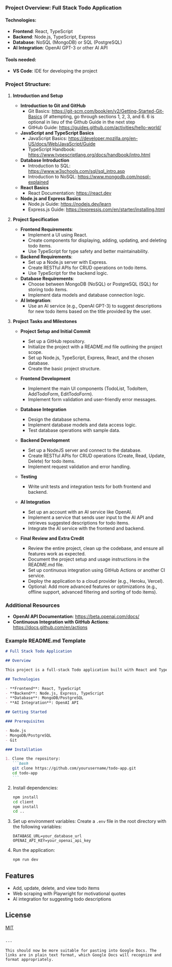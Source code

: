 ### Project Overview: Full Stack Todo Application

#### Technologies:

- **Frontend**: React, TypeScript
- **Backend**: Node.js, TypeScript, Express
- **Database**: NoSQL (MongoDB) or SQL (PostgreSQL)
- **AI Integration**: OpenAI GPT-3 or other AI API

#### Tools needed:

- **VS Code**: IDE for developing the project

### Project Structure:

1. **Introduction and Setup**

   - **Introduction to Git and GitHub**
     - Git Basics: https://git-scm.com/book/en/v2/Getting-Started-Git-Basics (if attempting, go through sections 1, 2, 3, and 6. 6 is optional in lieu of the Github Guide in the next step
     - GitHub Guide: https://guides.github.com/activities/hello-world/
   - **JavaScript and TypeScript Basics**
     - JavaScript Basics: https://developer.mozilla.org/en-US/docs/Web/JavaScript/Guide
     - TypeScript Handbook: https://www.typescriptlang.org/docs/handbook/intro.html
   - **Database Introduction**
     - Introduction to SQL: https://www.w3schools.com/sql/sql_intro.asp
     - Introduction to NoSQL: https://www.mongodb.com/nosql-explained
   - **React Basics**
     - React Documentation: https://react.dev
   - **Node.js and Express Basics**
     - Node.js Guide: https://nodejs.dev/learn
     - Express.js Guide: https://expressjs.com/en/starter/installing.html

2. **Project Specification**

   - **Frontend Requirements**:
     - Implement a UI using React.
     - Create components for displaying, adding, updating, and deleting todo items.
     - Use TypeScript for type safety and better maintainability.
   - **Backend Requirements**:
     - Set up a Node.js server with Express.
     - Create RESTful APIs for CRUD operations on todo items.
     - Use TypeScript for the backend logic.
   - **Database Requirements**:
     - Choose between MongoDB (NoSQL) or PostgreSQL (SQL) for storing todo items.
     - Implement data models and database connection logic.
   - **AI Integration**:
     - Use an AI service (e.g., OpenAI GPT-3) to suggest descriptions for new todo items based on the title provided by the user.

3. **Project Tasks and Milestones**

   - **Project Setup and Initial Commit**

     - Set up a GitHub repository.
     - Initialize the project with a README.md file outlining the project scope.
     - Set up Node.js, TypeScript, Express, React, and the chosen database.
     - Create the basic project structure.

   - **Frontend Development**

     - Implement the main UI components (TodoList, TodoItem, AddTodoForm, EditTodoForm).
     - Implement form validation and user-friendly error messages.

   - **Database Integration**

     - Design the database schema.
     - Implement database models and data access logic.
     - Test database operations with sample data.

   - **Backend Development**

     - Set up a NodeJS server and connect to the database.
     - Create RESTful APIs for CRUD operations (Create, Read, Update, Delete) for todo items.
     - Implement request validation and error handling.

   - **Testing**

     - Write unit tests and integration tests for both frontend and backend.

   - **AI Integration**

     - Set up an account with an AI service like OpenAI.
     - Implement a service that sends user input to the AI API and retrieves suggested descriptions for todo items.
     - Integrate the AI service with the frontend and backend.

   - **Final Review and Extra Credit**
     - Review the entire project, clean up the codebase, and ensure all features work as expected.
     - Document the project setup and usage instructions in the README.md file.
     - Set up continuous integration using GitHub Actions or another CI service.
     - Deploy the application to a cloud provider (e.g., Heroku, Vercel).
     - Optional: Add more advanced features or optimizations (e.g., offline support, advanced filtering and sorting of todo items).

### Additional Resources

- **OpenAI API Documentation**: https://beta.openai.com/docs/
- **Continuous Integration with GitHub Actions**: https://docs.github.com/en/actions

### Example README.md Template

````markdown
# Full Stack Todo Application

## Overview

This project is a full-stack Todo application built with React and TypeScript on the frontend, Node.js and Express on the backend, and MongoDB or PostgreSQL for the database. The application also includes AI integration for suggesting todo descriptions.

## Technologies

- **Frontend**: React, TypeScript
- **Backend**: Node.js, Express, TypeScript
- **Database**: MongoDB/PostgreSQL
- **AI Integration**: OpenAI API

## Getting Started

### Prerequisites

- Node.js
- MongoDB/PostgreSQL
- Git

### Installation

1. Clone the repository:
   ```bash
   git clone https://github.com/yourusername/todo-app.git
   cd todo-app
   ```
````

2. Install dependencies:

   ```bash
   npm install
   cd client
   npm install
   cd ..
   ```

3. Set up environment variables:
   Create a `.env` file in the root directory with the following variables:

   ```env
   DATABASE_URL=your_database_url
   OPENAI_API_KEY=your_openai_api_key
   ```

4. Run the application:
   ```bash
   npm run dev
   ```

## Features

- Add, update, delete, and view todo items
- Web scraping with Playwright for motivational quotes
- AI integration for suggesting todo descriptions

## License

[MIT](LICENSE)

```

---

This should now be more suitable for pasting into Google Docs. The links are in plain text format, which Google Docs will recognize and format appropriately.
```
